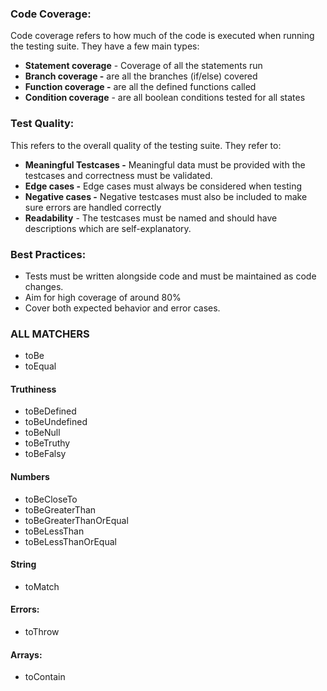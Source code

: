 ### Code Coverage:

Code coverage refers to how much of the code is executed when running the testing suite. They have a few main types:

- **Statement coverage** - Coverage of all the statements run
- **Branch coverage -** are all the branches (if/else) covered
- **Function coverage -** are all the defined functions called
- **Condition coverage** - are all boolean conditions tested for all states

### Test Quality:

This refers to the overall quality of the testing suite. They refer to:

- **Meaningful Testcases -** Meaningful data must be provided with the testcases and correctness must be validated.
- **Edge cases -** Edge cases must always be considered when testing
- **Negative cases -** Negative testcases must also be included to make sure errors are handled correctly
- **Readability** - The testcases must be named and should have descriptions which are self-explanatory.

### Best Practices:

- Tests must be written alongside code and must be maintained as code changes.
- Aim for high coverage of around 80%
- Cover both expected behavior and error cases.


### ALL MATCHERS

- toBe
- toEqual

#### Truthiness

- toBeDefined
- toBeUndefined
- toBeNull
- toBeTruthy
- toBeFalsy

#### Numbers

- toBeCloseTo
- toBeGreaterThan
- toBeGreaterThanOrEqual
- toBeLessThan
- toBeLessThanOrEqual

#### String

- toMatch

#### Errors:

- toThrow

#### Arrays:

- toContain